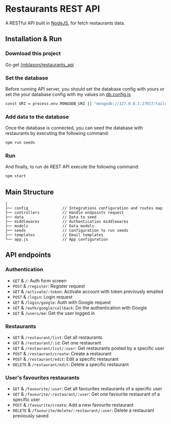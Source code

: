 # Restaurants REST API

A RESTful API built in [NodeJS.](https://nodejs.org/en/) for fetch restaurants data.

## Installation & Run

### Download this project
Go get [/mblason/restaurants_api](https://github.com/mblason/restaurants_api)


### Set the database
Before running API server, you should set the database config with yours or set the your database config with my values on [db.config.js](https://github.com/mblason/restaurants_api/blob/main/config/db.config.js)
```bash
const URI = process.env.MONGODB_URI || "mongodb://127.0.0.1:27017/tailorHubChallenge";
```

### Add data to the database
Once the database is connected, you can seed the database with restaurants by executing the following command: 
```bash
npm run seeds
```

### Run
And finally, to run de REST API execute the following command: 
```bash
npm start
```

## Main Structure
```  
|
├── config               // Integrations configuration and routes map
├── controllers          // Handle endpoints request
├── data                 // Data to seed
├── middlewares          // Authentication middlewares
├── models               // Data models
├── seeds                // Configuration to run seeds
├── templates            // Email templates                  
└── app.js               // App configuration
```

## API endpoints

### Authentication

* `GET` & `/`: Auth form screen
* `POST` & `/register`: Register request
* `GET` & `/activate/:token`: Activate account with token previously emailed
* `POST` & `/login`: Login request
* `GET` & `/login/google`: Auth with Google request
* `GET` & `/auth/google/callback`: Do the authentication with Google
* `GET` & `/users/me`: Get the user logged in

### Restaurants

* `GET` & `/restaurant/list`: Get all restaurants
* `GET` & `/restaurant/:id`: Get one restaurant
* `GET` & `/restaurant/list/:user`: Get restaurants posted by a specific user
* `POST` & `/restaurant/create`: Create a restaurant
* `POST` & `/restaurant/edit`: Edit a specific restaurant
* `DELETE` & `/restaurant/edit`: Delete a specific restaurant

### User's favourites restaurants

* `GET` & `/favourite/:user`: Get all favourites restaurants of a specific user
* `GET` & `/favourite/:restaurant/:user`: Get one favourite restaurant of a specific user
* `POST` & `/favourite/create`: Add a new favourite restaurant
* `DELETE` & `/favourite/delete/:restaurant/:user`: Delete a restaurant previously saved